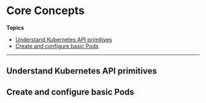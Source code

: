 # Core Concepts

**Topics**
-   [Understand Kubernetes API primitives](#understand-kubernetes-api-primitives)
-   [Create and configure basic Pods](#create-and-configure-basic-pods)
---

## Understand Kubernetes API primitives

## Create and configure basic Pods
